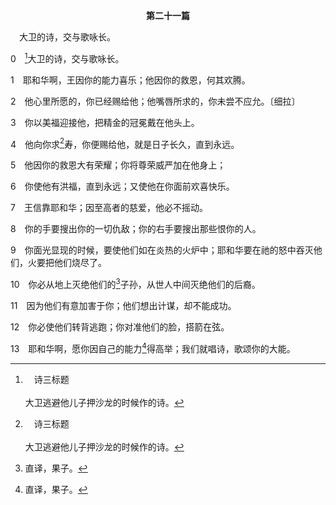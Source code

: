 <p style="text-align:center;font-weight:bold;">第二十一篇</p>

<a name="0">

<span id="spsm">　大卫的诗，交与歌咏长。

0　[^a]大卫的诗，交与歌咏长。

[^a]:　诗三标题<br><br>大卫逃避他儿子押沙龙的时候作的诗。

1　耶和华啊，王因你的能力喜乐；他因你的救恩，何其欢腾。

2　他心里所愿的，你已经赐给他；他嘴唇所求的，你未尝不应允。〔细拉〕

3　你以美福迎接他，把精金的冠冕戴在他头上。

4　他向你求[^a]寿，你便赐给他，就是日子长久，直到永远。

[^a]:　诗十六10～11；六一6；九一16；启一18<br><br>诗16:10　因为你必不将我的魂撇在阴间，也不叫你的圣者见朽坏。<br><br>诗16:11　你必将生命的道路指示我；在你面前有满足的喜乐；在你右手中有永远的福乐。<br><br>诗61:6　你要加添王的寿数；愿他的年岁代代无穷。<br><br>诗91:16　我要使祂年日延长，得以满足，将我的救恩显明给祂。<br><br>启1:18　又是那活着的；我曾死过，看哪，现在又活了，直活到永永远远，并且拿着死亡和阴间的钥匙。

5　他因你的救恩大有荣耀；你将尊荣威严加在他身上；

6　你使他有洪福，直到永远；又使他在你面前欢喜快乐。

7　王信靠耶和华；因至高者的慈爱，他必不摇动。

8　你的手要搜出你的一切仇敌；你的右手要搜出那些恨你的人。

9　你面光显现的时候，要使他们如在炎热的火炉中；耶和华要在祂的怒中吞灭他们，火要把他们烧尽了。

10　你必从地上灭绝他们的[^1]子孙，从世人中间灭绝他们的后裔。

[^1]:直译，果子。

11　因为他们有意加害于你；他们想出计谋，却不能成功。

12　你必使他们转背逃跑；你对准他们的脸，搭箭在弦。

13　耶和华啊，愿你因自己的能力[^1]得高举；我们就唱诗，歌颂你的大能。

[^1]:在此大卫颂赞耶和华。他是王，祝福他的百姓(二十1～9)；他也是神的受膏者，颂赞施膏的神。


